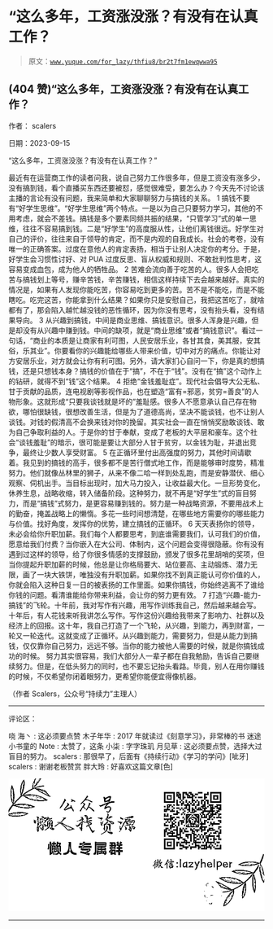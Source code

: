 # “这么多年，工资涨没涨？有没有在认真工作？

> 原文：[`www.yuque.com/for_lazy/thfiu8/br2t7fm1ewqwwa95`](https://www.yuque.com/for_lazy/thfiu8/br2t7fm1ewqwwa95)

## (404 赞)“这么多年，工资涨没涨？有没有在认真工作？

作者： scalers

日期：2023-09-15

“这么多年，工资涨没涨？有没有在认真工作？”

最近有在运营商工作的读者问我，说自己努力工作很多年，但是工资没有涨多少，没有搞到钱，看个直播买东西还要被怼，感觉很难受，要怎么办？今天先不讨论该主播的言论有没有问题，我来简单和大家聊聊努力与搞钱的关系。
1
搞钱不要有“好学生思维”。“好学生思维”两个特点。一是以为自己只要努力学习，其他的不用考虑，就会不差钱。搞钱是多个要素同频共振的结果，“只管学习”式的单一思维，往往不容易搞到钱。二是“好学生”的高度服从性，让他们离钱很远。好学生对自己的评价，往往来自于领导的肯定，而不是内观的自我成长。社会的考卷，没有唯一的正确答案。过度在意他人的肯定表扬，相当于让别人决定你的考分。于是，好学生会习惯性讨好、对 PUA 过度反思、盲从权威和规则、不敢批判性思考，这容易变成血包，成为他人的牺牲品。
2
苦难会流向善于吃苦的人。很多人会把吃苦与搞钱划上等号，赚辛苦钱，辛苦赚钱，相信这样持续下去会越来越好。真实的情况是，如果有人发现你能吃苦，你容易吃到更多的苦。苦不是不能吃，而是不能瞎吃。吃完这苦，你能拿到什么结果？如果你只是安慰自己，我把这苦吃了，就啥都有了，那会陷入越忙越没钱的恶性循环，因为你没有思考，没有抬头看，没有结果导向。
3
从兴趣到搞钱，中间是商业思维、搞钱意识。很多人浑身是兴趣，但是却没有从兴趣中赚到钱。中间的缺项，就是“商业思维”或者“搞钱意识”。看过一句话，“商业的本质是让商家有利可图，人民安居乐业，各甘其食，美其服，安其俗，乐其业”。你要看你的兴趣能给哪些人带来价值，切中对方的痛点。你能让对方安居乐业，对方就会让你有利可图。另外，请大家扪心自问一下，你是真的想搞钱，还是只想钱本身？搞钱的价值在于“搞”，不在于“钱”。没有在“搞”这个动作上的钻研，就得不到“钱”这个结果。
4
拒绝“金钱羞耻症”。现代社会倡导大公无私、甘于贡献的品质，连电视剧等影视作品，也在塑造“富有=邪恶，贫穷=善良”的人物形象。这就形成“只要我谈钱就是坏的”羞耻感。很多人不愿意承认自己存在物欲，哪怕很缺钱，很想改善生活，但是为了道德高尚，坚决不能谈钱，也不让别人谈钱。对钱的假清高不会换来钱对你的挽留。其实社会一直在悄悄奖励敢谈钱、敢为自己争取利益的人。于是你的甘于奉献，变成了老板的大平层和豪车。这个社会“谈钱羞耻”的暗示，很可能是要让大部分人甘于贫穷，以金钱为耻，并退出竞争，最终让少数人享受财富。
5
在正循环里付出高强度的努力，其他时间请歇着。我见到的搞钱的高手，很多都不是苦行僧式地工作，而是能够审时度势，精准努力。他们就像丛林里的狮子，从来不像二哈一样到处乱跑，而是安静潜伏、细心观察、伺机出手。当目标出现时，加大马力投入，让收益最大化。一旦形势变化，休养生息，战略收缩，转入储备阶段。这种努力，就不再是“好学生”式的盲目努力，而是“搞钱”式努力，是更容易赚到钱的。努力是一种战略资源，不要用战术上的勤奋，掩盖战略上的懒惰。多花一些时间想清楚，在哪些地方需要你的哪些能力与价值。找好角度，发挥你的优势，建立搞钱的正循环。
6
天天表扬你的领导，未必会给你升职加薪。我们每个人都要思考，到底谁需要我们，认可我们的价值，愿意给我们付费？当你嵌入在大公司、体制内，这个问题会变得很隐蔽。你有没有遇到过这样的领导，给了你很多情感的支撑鼓励，颁发了很多花里胡哨的奖项，但当你提起升职加薪的时候，他总是让你格局要大、站位要高、主动锻炼、潜力无限，画了一块大铁饼，唯独没有升职加薪。如果你找不到真正能认可你价值的人，你就会陷入这种日复一日的被表扬的工作里面。如果你搞钱，你始终逃离不了谁给你钱的问题。看清谁能给你带来利益，会让你的努力更有效。
7
打造“兴趣-能力-搞钱”的飞轮。十年前，我对写作有兴趣，用写作训练我自己，然后越来越会写。十年后，有人花钱来听我讲怎么写作。写作这份兴趣给我带来了影响力、社群以及经济上的回报。这十年，我自己打造了一个飞轮，从兴趣，到能力，再到财富，一轮又一轮迭代。这就变成了正循环。从兴趣到能力，需要努力，但是从能力到搞钱，仅仅靠你自己努力，远远不够。当你的能力被他人需要的时候，就是你搞钱成功的时候。
努力其实很容易，我们大部分人一辈子都在自我勉励，告诉自己要继续努力。但是，在低头努力的同时，也不要忘记抬头看路。毕竟，别人在用你赚钱的时候，不仅希望你闭着眼努力，更希望你能便宜得像机器。

（作者 Scalers，公众号“持续力”主理人）

* * *

评论区：

哓 海丶 : 这必须要点赞
木子年华 : 2017 年就读过《刻意学习》，非常棒的书
迷途小书童的 Note : 太赞了，这条
小柒 : 字字珠玑
月见草 : 这必须要点赞，选择大过盲目的努力。
scalers : 那很早了，后面有《持续行动》《学习的学问》[呲牙]
scalers : 谢谢老板赞赏
胖大玲 : 好喜欢这篇文章[色]

![](img/1c37d505930596d12a88ab23e11aa07a.png)

* * *